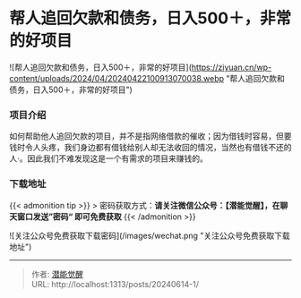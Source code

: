 # 帮人追回欠款和债务，日入500＋，非常的好项目




![帮人追回欠款和债务，日入500＋，非常的好项目](https://ziyuan.cn/wp-content/uploads/2024/04/20240422100913070038.webp &#34;帮人追回欠款和债务，日入500＋，非常的好项目&#34;)
###  项目介绍

如何帮助他人追回欠款的项目，并不是指网络借款的催收；因为借钱时容易，但要钱时令人头疼，我们身边都有借钱给别人却无法收回的情况，当然也有借钱不还的人·。因此我们不难发现这是一个有需求的项目来赚钱的。
### 下载地址




{{&lt; admonition tip &gt;}}
&gt; 密码获取方式：**请关注微信公众号：【潜能觉醒】，在聊天窗口发送”密码“ 即可免费获取**
{{&lt; /admonition &gt;}}


![关注公众号免费获取下载密码](/images/wechat.png &#34;关注公众号免费获取下载地址&#34;)

---

> 作者: [潜能觉醒](https://nav8.top)  
> URL: http://localhost:1313/posts/20240614-1/  

